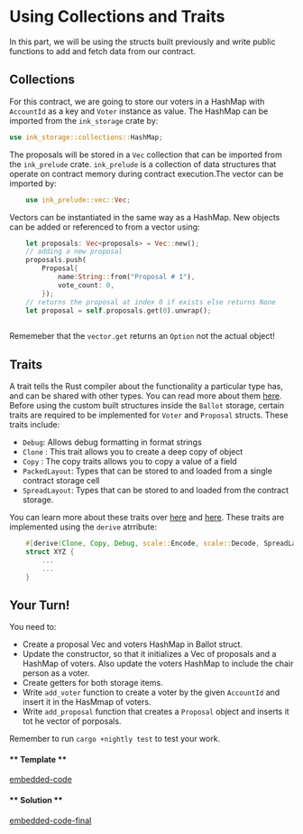 Using Collections and Traits
===

In this part,  we will be using the structs built previously and write public functions to add and fetch data from our contract.

## Collections
For this contract, we are going to store our voters in a HashMap with `AccountId` as a key and `Voter` instance as value. The HashMap can be imported from the `ink_storage` crate by: 

```rust
use ink_storage::collections::HashMap;
```

The proposals will be stored in a `Vec` collection that can be imported from the `ink_prelude` crate. `ink_prelude` is a collection of data structures that operate on contract memory during contract execution.The vector can be imported by: 

```rust
    use ink_prelude::vec::Vec;
```
Vectors can be instantiated in the same way as a HashMap.  New objects can be added or referenced to from a vector using:
```rust
    let proposals: Vec<proposals> = Vec::new();
    // adding a new proposal
    proposals.push(
        Proposal{
            name:String::from("Proposal # 1"),
            vote_count: 0,
        });
    // returns the proposal at index 0 if exists else returns None
    let proposal = self.proposals.get(0).unwrap();
    
```
Rememeber that the `vector.get` returns an `Option` not the actual object!

## Traits
A trait tells the Rust compiler about the functionality a particular type has, and can be shared with other types. You can read more about them [here](https://doc.rust-lang.org/book/ch10-02-traits.html). Before using the custom built structures inside the `Ballot` storage, certain traits are required to be implemented for `Voter` and `Proposal` structs. These traits include:

- `Debug`: Allows debug formatting in format strings
- `Clone` : This trait allows you to create a deep copy of object
- `Copy` : The copy traits allows you to copy a value of a field
- `PackedLayout`: Types that can be stored to and loaded from a single contract storage cell
- `SpreadLayout`: Types that can be stored to and loaded from the contract storage.

You can learn more about these traits over [here](https://doc.rust-lang.org/book/appendix-03-derivable-traits.html) and [here](https://paritytech.github.io/ink/ink_storage/traits/index.html). These traits are implemented using  the `derive` atrribute:

```rust
    #[derive(Clone, Copy, Debug, scale::Encode, scale::Decode, SpreadLayout, PackedLayout, scale_info::TypeInfo)]
    struct XYZ {
        ...
        ...
    }
```

## Your Turn!

You need to:
- Create a proposal Vec and voters HashMap in Ballot struct.
- Update the constructor, so that it initializes a Vec of proposals and a HashMap of voters. Also update the voters HashMap to include the chair person as a voter.
- Create getters for both storage items.
- Write `add_voter` function to create a voter by the given `AccountId` and insert it in the HasMmap of voters.
- Write `add_proposal` function that creates a `Proposal` object and inserts it tot he vector of porposals.

Remember to run `cargo +nightly test` to test your work.

<!-- tabs:start -->

#### ** Template **

[embedded-code](./assets/5.2-template.rs ':include :type=code embed-template')

#### ** Solution **

[embedded-code-final](./assets/5.2-solution.rs ':include :type=code embed-final')

<!-- tabs:end -->
